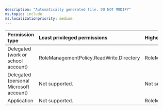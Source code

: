 ```yaml
---
description: "Automatically generated file. DO NOT MODIFY"
ms.topic: include
ms.localizationpriority: medium
---
```


|Permission type|Least privileged permissions|Higher privileged permissions|
|:---|:---|:---|
|Delegated (work or school account)|RoleManagementPolicy.ReadWrite.Directory|RoleManagement.ReadWrite.Directory|
|Delegated (personal Microsoft account)|Not supported.|Not supported.|
|Application|Not supported.|RoleManagement.ReadWrite.Directory|

